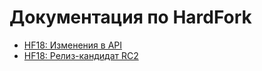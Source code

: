 # Документация по HardFork

* [HF18: Изменения в API](/golosd/HardFork/New_HardFork-HF18.md)
* [HF18: Релиз-кандидат RC2](/golosd/HardFork/RC2-HF18.md)




